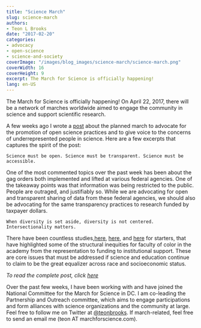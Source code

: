 ```yaml
---
title: "Science March"
slug: science-march
authors:
- Teon L Brooks
date: "2017-02-20"
categories:
- advocacy
- open-science
- science-and-society
coverImage: "/images/blog_images/science-march/science-march.png"
coverWidth: 16
coverHeight: 9
excerpt: The March for Science is officially happening!
lang: en-US
---
```


The March for Science is officially happening! On April 22, 2017, there will be a network of marches worldwide aimed to engage the community in science and support scientific research.

A few weeks ago I wrote a [post](https://teonbrooks.com/blog/few-remarks-on-the-planned-mfs/) about the planned march to advocate for the promotion of open science practices and to give voice to the concerns of underrepresented people in science. Here are a few excerpts that captures the spirit of the post:

    Science must be open. Science must be transparent. Science must be accessible.

One of the most commented topics over the past week has been about the gag orders both implemented and lifted at various federal agencies. One of the takeaway points was that information was being restricted to the public. People are outraged, and justifiably so. While we are advocating for open and transparent sharing of data from these federal agencies, we should also be advocating for the same transparency practices to research funded by taxpayer dollars.

    When diversity is set aside, diversity is not centered. Intersectionality matters.

There have been countless studies,[here](https://www.chronicle.com/article/the-invisible-labor-of-minority-professors/), [here](http://journals.plos.org/plosone/article?id=10.1371/journal.pone.0114736), and [here](http://www.nature.com/news/2011/110818/full/news.2011.485.html) for starters, that have highlighted some of the structural inequities for faculty of color in the academy from the representation to funding to institutional support. These are core issues that must be addressed if science and education continue to claim to be the great equalizer across race and socioeconomic status.

*To read the complete post, click [here](https://teonbrooks.com/blog/few-remarks-on-the-planned-mfs/)*


Over the past few weeks, I have been working with and have joined the National Committee for the March for Science in DC. I am co-leading the Partnership and Outreach committee, which aims to engage participations and form alliances with science organizations and the community at large. Feel free to follow me on Twitter at [@teonbrooks](https://twitter.com/teonbrooks). If march-related, feel free to send an email me (teon AT marchforscience.com).
